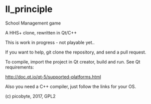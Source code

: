 # Il_principle
School Management game

A HHS+ clone, rewritten in Qt/C++


This is work in progress - not playable yet..


If you want to help, git clone the repository, and send a pull request.

To compile, import the project in Qt creator, build and run. See Qt requirements:

http://doc.qt.io/qt-5/supported-platforms.html

Also you need a C++ compiler, just follow the links for your OS.

(c) picobyte, 2017, GPL2
